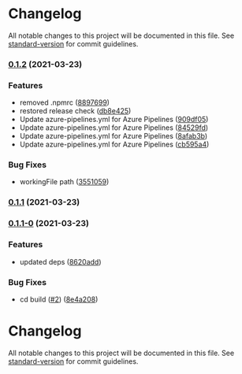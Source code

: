 # Changelog

All notable changes to this project will be documented in this file. See [standard-version](https://github.com/conventional-changelog/standard-version) for commit guidelines.

### [0.1.2](https://github.com/unsw-gsbme/tcc-react-native-keep-awake/compare/v0.1.1...v0.1.2) (2021-03-23)


### Features

* removed .npmrc ([8897699](https://github.com/unsw-gsbme/tcc-react-native-keep-awake/commit/8897699bae564eecfd98db71d7a6e1f60124ae87))
* restored release check ([db8e425](https://github.com/unsw-gsbme/tcc-react-native-keep-awake/commit/db8e425c46f7156589ea003f1621622b86766cbb))
* Update azure-pipelines.yml for Azure Pipelines ([909df05](https://github.com/unsw-gsbme/tcc-react-native-keep-awake/commit/909df05544f3eef6d5fc746c598109099bd05cc0))
* Update azure-pipelines.yml for Azure Pipelines ([84529fd](https://github.com/unsw-gsbme/tcc-react-native-keep-awake/commit/84529fd531307e741dc87f82ebbc5dd14ebc19c7))
* Update azure-pipelines.yml for Azure Pipelines ([8afab3b](https://github.com/unsw-gsbme/tcc-react-native-keep-awake/commit/8afab3b644f5239d8a200342fd1f0c81cee6c3b4))
* Update azure-pipelines.yml for Azure Pipelines ([cb595a4](https://github.com/unsw-gsbme/tcc-react-native-keep-awake/commit/cb595a4ea332f6b2af5bb293d837e2f75369da98))


### Bug Fixes

* workingFile path ([3551059](https://github.com/unsw-gsbme/tcc-react-native-keep-awake/commit/3551059afc831b0d1c47745d77e8352b94c36552))

### [0.1.1](https://github.com/unsw-gsbme/tcc-react-native-keep-awake/compare/v0.1.1-0...v0.1.1) (2021-03-23)

### [0.1.1-0](https://github.com/unsw-gsbme/tcc-react-native-keep-awake/compare/v0.1.0...v0.1.1-0) (2021-03-23)


### Features

* updated deps ([8620add](https://github.com/unsw-gsbme/tcc-react-native-keep-awake/commit/8620add6c8c961fa7d9c97896c4ddcf3170624bb))


### Bug Fixes

* cd build ([#2](https://github.com/unsw-gsbme/tcc-react-native-keep-awake/issues/2)) ([8e4a208](https://github.com/unsw-gsbme/tcc-react-native-keep-awake/commit/8e4a208893277e7ac4d7d865dfd3a1762d0f3c3b))

# Changelog

All notable changes to this project will be documented in this file. See [standard-version](https://github.com/conventional-changelog/standard-version) for commit guidelines.
